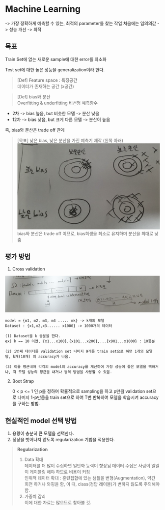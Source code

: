 # Machine Learning
-> 가장 정확하게 예측할 수 있는, 최적의 parameter를 찾는 작업
처음에는 임의의값 -> 성능 개선 -> 최적

## 목표
Train Set에 없는 새로운 sample에 대한 error를 최소화  

Test set에 대한 높은 성능을 generalization이라 한다.

> [Def] Feature space : 특징공간  
> 데이터가 존재하는 공간 (x공간)

> [Def] bias와 분산  
> Overfitting & underfitting
비선형 예측함수
- 2차 -> bias 높음, but 비슷한 모델 -> 분산 낮음  
- 12차 -> bias 낮음, but 크게 다른 모델 -> 분산이 높음

즉, bias와 분산은 trade off 관계  
> [목표]
 낮은 bias, 낮은 분산을 가진 예측기 제작 (왼쪽 아래)  
> <img src = img/01/img1.png>  
> bias와 분산은 trade off 이므로, bias희생을 최소로 유지하며 분산을 최대로 낮춤

## 평가 방법
1. Cross validation
<img src = img/01/img2.png>  

    model = {m1, m2, m3, m4 ..... mk} -> k개의 모델  
    Dataset : {x1,x2,x3...... x1000} -> 1000개의 데이터

    (1) Dataset을 k 등분을 한다.  
    ex) k == 10 이면, {x1...x100},{x101...x200},...{x901...x1000} : 10등분

    (2) i번째 데이터를 validation set 나머지 9개를 train set으로 하면 1개의 모델 당, k개(10개) 의 accuracy가 나옴.

    (3) 이를 평균내어 각각의 model의 accuracy를 계산하여 가장 성능이 좋은 모델을 택하거나, 각 모델 성능의 평균을 내거나 등의 방법을 사용할 수 있음.

2. Boot Strap

    0 < p <= 1 인 p를 정하여 확률적으로 sampling을 하고 p만큼 validation set으로 나머지 1-p만큼을 train set으로 하여 T번 반복하여 모델을 학습시켜 accuracy를 구하는 방법.

## 현실적인 model 선택 방법
1. 용량이 충분히 큰 모델을 선택한다.
2. 정상을 벗어나지 않도록 regularization 기법을 적용한다.

> __Regularization__  
> 1. Data 확대  
> 데이터를 더 많이 수집하면 일반화 능력이 향상됨
> 데이터 수집은 사람이 일일이 레이블링 해야 하므로 비용이 커짐  
> 인위적 데이터 확대 : 훈련집합에 있는 샘플을 변형(Augmentation), 약간 회전 하거나 와핑을 함, 이 때, class(정답 레이블)가 변하지 않도록 주의해야함.  
> 2. 가중치 감쇠  
> 이에 대한 자료는 많으므로 찾아볼 것.


